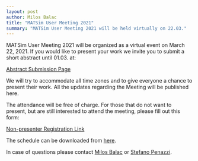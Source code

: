 ```yaml
---
layout: post
author: Milos Balac
title: "MATSim User Meeting 2021"
summary: "MATSim User Meeting 2021 will be held virtually on 22.03."
---
```


MATSim User Meeting 2021 will be organized as a virtual event on March 22, 2021. If you would like to present your work we invite you to submit a short abstract until 01.03. at: 

[Abstract Submission Page](https://easychair.org/conferences/?conf=mum2021) 

We will try to accommodate all time zones and to give everyone a chance to present their work. All the updates regarding the Meeting will be published here.

The attendance will be free of charge. For those that do not want to present, but are still interested to attend the meeting, please fill out this form:

[Non-presenter Registration Link](https://forms.gle/dMAg9bevXFci6jCd9)

The schedule can be downloaded from [here](https://matsim.atlassian.net/wiki/pages/viewpageattachments.action?pageId=1619689473&preview=/1619689473/1735393281/MUM_2021_schedule_final.pdf).

In case of questions please contact [Milos Balac](mailto:milos.balac@ivt.baug.ethz.ch?subject=MUM2021) or [Stefano Penazzi](mailto:stefano.penazzi@ivt.baug.ethz.ch?subject=MUM2021).
